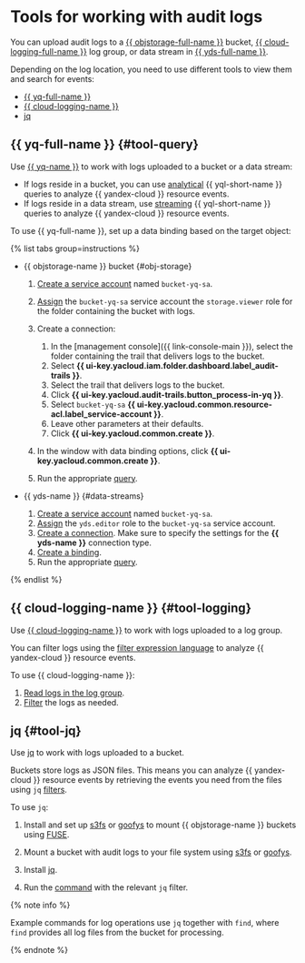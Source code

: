 # Tools for working with audit logs

You can upload audit logs to a [{{ objstorage-full-name }}](../../../storage/) bucket, [{{ cloud-logging-full-name }}](../../../logging/) log group, or data stream in [{{ yds-full-name }}](../../../data-streams/).

Depending on the log location, you need to use different tools to view them and search for events:

* [{{ yq-full-name }}](#tool-query)
* [{{ cloud-logging-name }}](#tool-logging)
* [jq](#tool-jq)

## {{ yq-full-name }} {#tool-query}

Use [{{ yq-name }}](../../../query/) to work with logs uploaded to a bucket or a data stream:

* If logs reside in a bucket, you can use [analytical](../../../query/concepts/batch-processing.md) {{ yql-short-name }} queries to analyze {{ yandex-cloud }} resource events.
* If logs reside in a data stream, use [streaming](../../../query/concepts/stream-processing.md) {{ yql-short-name }} queries to analyze {{ yandex-cloud }} resource events.

To use {{ yq-full-name }}, set up a data binding based on the target object:

{% list tabs group=instructions %}

* {{ objstorage-name }} bucket {#obj-storage}

    1. [Create a service account](../../../iam/operations/sa/create.md) named `bucket-yq-sa`.
    1. [Assign](../../../iam/operations/sa/assign-role-for-sa.md) the `bucket-yq-sa` service account the `storage.viewer` role for the folder containing the bucket with logs.
    1. Create a connection:

        1. In the [management console]({{ link-console-main }}), select the folder containing the trail that delivers logs to the bucket.
        1. Select **{{ ui-key.yacloud.iam.folder.dashboard.label_audit-trails }}**.
        1. Select the trail that delivers logs to the bucket.
        1. Click **{{ ui-key.yacloud.audit-trails.button_process-in-yq }}**.
        1. Select `bucket-yq-sa` **{{ ui-key.yacloud.common.resource-acl.label_service-account }}**.
        1. Leave other parameters at their defaults.
        1. Click **{{ ui-key.yacloud.common.create }}**.

    1. In the window with data binding options, click **{{ ui-key.yacloud.common.create }}**.

    1. Run the appropriate [query](../../../audit-trails/tutorials/search-events-audit-logs/examples.md).

* {{ yds-name }} {#data-streams}

    1. [Create a service account](../../../iam/operations/sa/create.md) named `bucket-yq-sa`.
    1. [Assign](../../../iam/operations/sa/assign-role-for-sa.md) the `yds.editor` role to the `bucket-yq-sa` service account.
    1. [Create a connection](../../../query/operations/connection.md#create). Make sure to specify the settings for the **{{ yds-name }}** connection type.
    1. [Create a binding](../../../query/operations/binding.md).
    1. Run the appropriate [query](../../../audit-trails/tutorials/search-events-audit-logs/examples.md).

{% endlist %}

## {{ cloud-logging-name }} {#tool-logging}

Use [{{ cloud-logging-name }}](../../../logging/) to work with logs uploaded to a log group.

You can filter logs using the [filter expression language](../../../logging/concepts/filter.md) to analyze {{ yandex-cloud }} resource events.

To use {{ cloud-logging-name }}:

1. [Read logs in the log group](../../../logging/operations/read-logs.md).
1. [Filter](../../../audit-trails/tutorials/search-events-audit-logs/examples.md) the logs as needed.

## jq {#tool-jq}

Use [jq](https://jqlang.github.io/jq/) to work with logs uploaded to a bucket.

Buckets store logs as JSON files. This means you can analyze {{ yandex-cloud }} resource events by retrieving the events you need from the files using `jq` [filters](https://jqlang.github.io/jq/manual/).

To use `jq`:

1. Install and set up [s3fs](../../../storage/tools/s3fs.md) or [goofys](../../../storage/tools/goofys.md) to mount {{ objstorage-name }} buckets using [FUSE](https://en.wikipedia.org/wiki/Filesystem_in_Userspace).

1. Mount a bucket with audit logs to your file system using [s3fs](../../../storage/tools/s3fs.md#mounting-bucket) or [goofys](../../../storage/tools/goofys.md#bucket-mounting).

1. Install [jq](https://stedolan.github.io/jq).

1. Run the [command](../../../audit-trails/tutorials/search-events-audit-logs/examples.md) with the relevant `jq` filter.

{% note info %}

Example commands for log operations use `jq` together with `find`, where `find` provides all log files from the bucket for processing.

{% endnote %}

